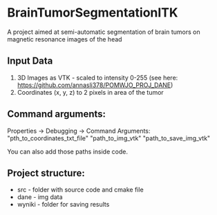 # BrainTumorSegmentationITK

A project aimed at semi-automatic segmentation of brain tumors on magnetic resonance images of the head

## Input Data
1. 3D Images as VTK - scaled to intensity 0-255 (see here: https://github.com/annasli378/POMWJO_PROJ_DANE)
2. Coordinates (x, y, z) to 2 pixels in area of the tumor

## Command arguments:
Properties -> Debugging -> Command Arguments:
"pth_to_coordinates_txt_file" "path_to_img_vtk" "path_to_save_img_vtk"

You can also add those paths inside code.

## Project structure:
- src - folder with source code and cmake file
- dane - img data
- wyniki - folder for saving results

